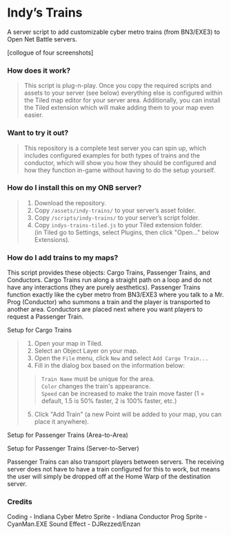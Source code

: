 # Indy’s Trains

A server script to add customizable cyber metro trains (from BN3/EXE3) to Open Net Battle servers. 

[collogue of four screenshots]


<h3>How does it work?</h3>

> This script is plug-n-play. Once you copy the required scripts and assets to your server (see below) everything else is configured within the Tiled map editor for your server area. Additionally, you can install the Tiled extension which will make adding them to your map even easier. 




### Want to try it out? 

> This repository is a complete test server you can spin up, which includes configured examples for both types of trains and the conductor, which will show you how they should be configured and how they function in-game without having to do the setup yourself. 

### How do I install this on my ONB server? 

> 1. Download the repository. 
> 2. Copy `/assets/indy-trains/` to your server’s asset folder. 
> 3. Copy `/scripts/indy-trains/` to your server’s script folder. 
> 4. Copy `indys-trains-tiled.js` to your Tiled extension folder.
> <br> (in Tiled go to Settings, select Plugins, then click "Open..." below Extensions). 

### How do I add trains to my maps? 

This script provides these objects: Cargo Trains, Passenger Trains, and Conductors. Cargo Trains run along a straight path on a loop and do not have any interactions (they are purely aesthetics). Passenger Trains function exactly like the cyber metro from BN3/EXE3 where you talk to a Mr. Prog (Conductor) who summons a train and the player is transported to another area. Conductors are placed next where you want players to request a Passenger Train. 

Setup for Cargo Trains

> 1. Open your map in Tiled.
> 2. Select an Object Layer on your map. 
> 3. Open the `File` menu, click `New` and select `Add Cargo Train...`
> 4. Fill in the dialog box based on the information below:
> > `Train Name` must be unique for the area.<br>
> > `Color` changes the train's appearance.<br>
> > `Speed` can be increased to make the train move faster (1 = default, 1.5 is 50% faster, 2 is 100% faster, etc.) <br>
> 5. Click "Add Train" (a new Point will be added to your map, you can place it anywhere). 

Setup for Passenger Trains (Area-to-Area)

Setup for Passenger Trains (Server-to-Server)

Passenger Trains can also transport players between servers. The receiving server does not have to have a train configured for this to work, but means the user will simply be dropped off at the Home Warp of the destination server. 

### Credits

Coding - Indiana
Cyber Metro Sprite - Indiana
Conductor Prog Sprite - CyanMan.EXE
Sound Effect - DJRezzed/Enzan
